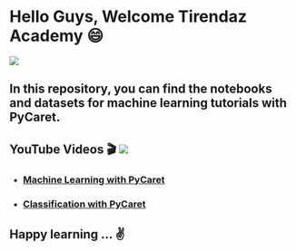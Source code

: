 # Hello Guys, Welcome Tirendaz Academy 😄

![](https://img.freepik.com/free-photo/excited-man-black-denim-jacket-chilling-with-girlfriend-outdoor-portrait-happy-couple-exploring-city_197531-12259.jpg?t=st=1651163021~exp=1651163621~hmac=200667200c07601914be24eac79ce6d812a89192c9be044965f6df69b75e3456&w=1060)

## In this repository, you can find the notebooks and datasets for machine learning tutorials with PyCaret.

## YouTube Videos 🎬  [![](https://img.shields.io/badge/YouTube-Turkish-deeppink?&logo=youtube&logoColor=white)](https://www.youtube.com/c/TirendazAcademy)

- ### [Machine Learning with PyCaret](https://youtu.be/LEJlW6STeB0)
- ### [Classification with PyCaret](https://youtu.be/rIf4TNtMTtk)


## Happy learning ... ✌️ 

